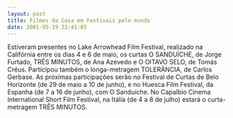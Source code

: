 ```yaml
---
layout: post
title: Filmes da Casa em Festivais pelo mundo
date: 2001-05-19 22:41:03
---
```

Estiveram presentes no Lake Arrowhead Film Festival, realizado na Califórnia entre os dias 4 e 6 de maio, os curtas O SANDUÍCHE, de Jorge Furtado, TRÊS MINUTOS, de Ana Azevedo e O OITAVO SELO, de Tomás Créus. Participou também o longa-metragem TOLERÂNCIA, de Carlos Gerbase. As próximas participações serão no Festival de Curtas de Belo Horizonte (de 29 de maio a 10 de junho), e no Huesca Film Festival, da Espanha (de 7 a 16 de junho), com O Sanduíche. No Capalbio Cinema International Short Film Festival, na Itália (de 4 a 8 de julho) estará o curta-metragem TRÊS MINUTOS.